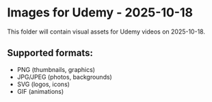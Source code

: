 # Images for Udemy - 2025-10-18

This folder will contain visual assets for Udemy videos on 2025-10-18.

## Supported formats:
- PNG (thumbnails, graphics)
- JPG/JPEG (photos, backgrounds)
- SVG (logos, icons)
- GIF (animations)
